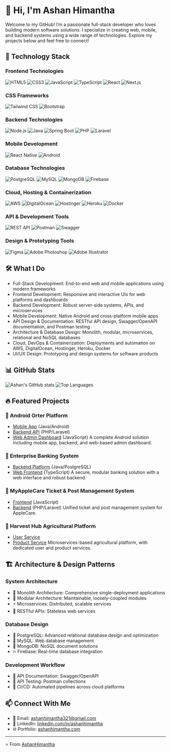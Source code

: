 # 👋 Hi, I'm Ashan Himantha

Welcome to my GitHub! I’m a passionate full-stack developer who loves building modern software solutions. I specialize in creating web, mobile, and backend systems using a wide range of technologies. Explore my projects below and feel free to connect!

## 🚀 Technology Stack

### Frontend Technologies
![HTML5](https://img.shields.io/badge/HTML5-E34F26?style=for-the-badge&logo=html5&logoColor=white)
![CSS3](https://img.shields.io/badge/CSS3-1572B6?style=for-the-badge&logo=css3&logoColor=white)
![JavaScript](https://img.shields.io/badge/JavaScript-F7DF1E?style=for-the-badge&logo=javascript&logoColor=black)
![TypeScript](https://img.shields.io/badge/TypeScript-007ACC?style=for-the-badge&logo=typescript&logoColor=white)
![React](https://img.shields.io/badge/React-20232A?style=for-the-badge&logo=react&logoColor=61DAFB)
![Next.js](https://img.shields.io/badge/Next.js-000000?style=for-the-badge&logo=nextdotjs&logoColor=white)

### CSS Frameworks
![Tailwind CSS](https://img.shields.io/badge/Tailwind_CSS-38B2AC?style=for-the-badge&logo=tailwind-css&logoColor=white)
![Bootstrap](https://img.shields.io/badge/Bootstrap-563D7C?style=for-the-badge&logo=bootstrap&logoColor=white)

### Backend Technologies
![Node.js](https://img.shields.io/badge/Node.js-43853D?style=for-the-badge&logo=node.js&logoColor=white)
![Java](https://img.shields.io/badge/Java-ED8B00?style=for-the-badge&logo=openjdk&logoColor=white)
![Spring Boot](https://img.shields.io/badge/Spring_Boot-6DB33F?style=for-the-badge&logo=spring-boot&logoColor=white)
![PHP](https://img.shields.io/badge/PHP-777BB4?style=for-the-badge&logo=php&logoColor=white)
![Laravel](https://img.shields.io/badge/Laravel-FF2D20?style=for-the-badge&logo=laravel&logoColor=white)

### Mobile Development
![React Native](https://img.shields.io/badge/React_Native-20232A?style=for-the-badge&logo=react&logoColor=61DAFB)
![Android](https://img.shields.io/badge/Android-3DDC84?style=for-the-badge&logo=android&logoColor=white)

### Database Technologies
![PostgreSQL](https://img.shields.io/badge/PostgreSQL-316192?style=for-the-badge&logo=postgresql&logoColor=white)
![MySQL](https://img.shields.io/badge/MySQL-4479A1?style=for-the-badge&logo=mysql&logoColor=white)
![MongoDB](https://img.shields.io/badge/MongoDB-4EA94B?style=for-the-badge&logo=mongodb&logoColor=white)
![Firebase](https://img.shields.io/badge/Firebase-FFCA28?style=for-the-badge&logo=firebase&logoColor=black)

### Cloud, Hosting & Containerization
![AWS](https://img.shields.io/badge/AWS-232F3E?style=for-the-badge&logo=amazon-aws&logoColor=white)
![DigitalOcean](https://img.shields.io/badge/DigitalOcean-0080FF?style=for-the-badge&logo=digitalocean&logoColor=white)
![Hostinger](https://img.shields.io/badge/Hostinger-673DE6?style=for-the-badge&logo=hostinger&logoColor=white)
![Heroku](https://img.shields.io/badge/Heroku-430098?style=for-the-badge&logo=heroku&logoColor=white)
![Docker](https://img.shields.io/badge/Docker-2496ED?style=for-the-badge&logo=docker&logoColor=white)

### API & Development Tools
![REST API](https://img.shields.io/badge/REST_API-02569B?style=for-the-badge&logo=api&logoColor=white)
![Postman](https://img.shields.io/badge/Postman-FF6C37?style=for-the-badge&logo=postman&logoColor=white)
![Swagger](https://img.shields.io/badge/Swagger-85EA2D?style=for-the-badge&logo=swagger&logoColor=black)

### Design & Prototyping Tools
![Figma](https://img.shields.io/badge/Figma-F24E1E?style=for-the-badge&logo=figma&logoColor=white)
![Adobe Photoshop](https://img.shields.io/badge/Adobe_Photoshop-31A8FF?style=for-the-badge&logo=adobe-photoshop&logoColor=white)
![Adobe Illustrator](https://img.shields.io/badge/Adobe_Illustrator-FF9A00?style=for-the-badge&logo=adobe-illustrator&logoColor=white)

## 🛠️ What I Do

- Full-Stack Development: End-to-end web and mobile applications using modern frameworks
- Frontend Development: Responsive and interactive UIs for web platforms and dashboards
- Backend Development: Robust server-side systems, APIs, and microservices
- Mobile Development: Native Android and cross-platform mobile apps
- API Design & Documentation: RESTful API design, Swagger/OpenAPI documentation, and Postman testing
- Architecture & Database Design: Monolith, modular, microservices, relational and NoSQL databases
- Cloud, DevOps & Containerization: Deployments and automation on AWS, DigitalOcean, Hostinger, Heroku, Docker
- UI/UX Design: Prototyping and design systems for software products

## 📊 GitHub Stats

![Ashan's GitHub stats](https://github-readme-stats.vercel.app/api?username=AshanHimantha&show_icons=true&theme=radical)
![Top Languages](https://github-readme-stats.vercel.app/api/top-langs/?username=AshanHimantha&layout=compact&theme=radical)

## 🔥 Featured Projects

### 📱 Android Orter Platform
- [Mobile App](https://github.com/AshanHimantha/android-app-orter) (Java/Android)
- [Backend API](https://github.com/AshanHimantha/orter-android-backend) (PHP/Laravel)
- [Web Admin Dashboard](https://github.com/AshanHimantha/orter-android-web-frontend) (JavaScript)
A complete Android solution including mobile app, backend, and web-based admin dashboard.

### 🏦 Enterprise Banking System
- [Backend Platform](https://github.com/AshanHimantha/enterprise-banking-platform) (Java/PostgreSQL)
- [Web Frontend](https://github.com/AshanHimantha/baking-webapp) (TypeScript)
A secure, modular banking solution with a web interface and robust backend.

### 🍏 MyAppleCare Ticket & Post Management System
- [Frontend](https://github.com/AshanHimantha/myapplecare-frontend) (JavaScript)
- [Backend](https://github.com/AshanHimantha/myapplecare-backend) (PHP/Laravel)
Unified ticket and post management system for AppleCare.

### 🌾 Harvest Hub Agricultural Platform
- [User Service](https://github.com/AshanHimantha/Harvest-Hub-user-service)
- [Product Service](https://github.com/AshanHimantha/product-service)
Microservices-based agricultural platform, with dedicated user and product services.


## 🏗️ Architecture & Design Patterns

### System Architecture
- 🏢 Monolith Architecture: Comprehensive single-deployment applications
- 🧩 Modular Architecture: Maintainable, loosely-coupled modules
- ⚡ Microservices: Distributed, scalable services
- 🔌 RESTful APIs: Stateless web services

### Database Design
- 🐘 PostgreSQL: Advanced relational database design and optimization
- 🐬 MySQL: Web database management
- 🍃 MongoDB: NoSQL document solutions
- 🔥 Firebase: Real-time database integration

### Development Workflow
- 📝 API Documentation: Swagger/OpenAPI
- 🧪 API Testing: Postman collections
- 🔄 CI/CD: Automated pipelines across cloud platforms

## 📫 Connect With Me

- 📧 Email: ashanhimantha321@gmail.com
- 💼 LinkedIn: [linkedin.com/in/ashanhimantha](https://www.linkedin.com/in/ashanhimantha/)
- 🌐 Portfolio: [ashanhimantha.com](https://ashanhimantha.com/)

---

⭐️ From [AshanHimantha](https://github.com/AshanHimantha)
